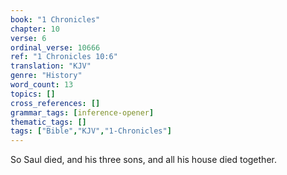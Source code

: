```yaml
---
book: "1 Chronicles"
chapter: 10
verse: 6
ordinal_verse: 10666
ref: "1 Chronicles 10:6"
translation: "KJV"
genre: "History"
word_count: 13
topics: []
cross_references: []
grammar_tags: [inference-opener]
thematic_tags: []
tags: ["Bible","KJV","1-Chronicles"]
---
```

So Saul died, and his three sons, and all his house died together.
